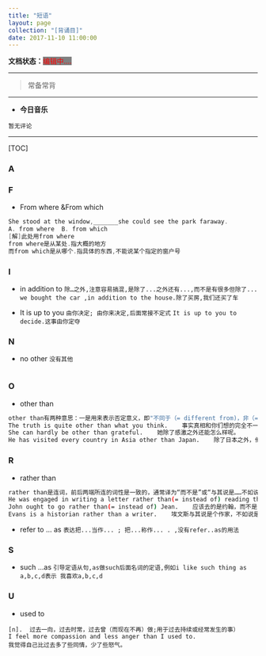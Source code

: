 ```yaml
---
title: "短语"
layout: page
collection: "[背诵目]"
date: 2017-11-10 11:00:00
---
```

**文档状态：**<a style="color:red;background-color:gray">编辑中....</a>

---
> 常备常背

---
- **今日音乐**
```
暂无评论
```

>

---
[TOC]

### A


### F
- From where &From which
```c
She stood at the window,_______she could see the park faraway.
A. from where  B. from which
[解]此处用from where
from where是从某处.指大概的地方
而from which是从哪个.指具体的东西,不能说某个指定的窗户号
```

### I
- in addition to
`除…之外,注意容易搞混,是除了...之外还有...,而不是有很多但除了...`
`we bought the car ,in addition to the house.除了买房,我们还买了车`

- It is up to you
`由你决定; 由你来决定,后面常接不定式`
`It is up to you to decide.这事由你定夺`

### N
- no other
`没有其他`
```bash
```
### O
- other than
```bash
other than有两种意思：一是用来表示否定意义，即"不同于（= different from)，非（= not)";二是用来表示排除意义，即“除了”，相当于except。例如： 
The truth is quite other than what you think.    事实真相和你们想的完全不一样。  
She can hardly be other than grateful.    她除了感激之外还能怎么样呢。 
He has visited every country in Asia other than Japan.    除了日本之外，他访问了所有的亚洲国家。
```

### R
- rather than
```bash
rather than是连词，前后两端所连的词性是一致的，通常译为“而不是”或“与其说是……不如说是”，有时可用短语介词instead of替代。例如： 
He was engaged in writing a letter rather than(= instead of) reading the newspaper.    他那时是在写信而不是看报纸。 
John ought to go rather than(= instead of) Jean.    应该去的是约翰，而不是吉恩。 
Evans is a historian rather than a writer.    埃文斯与其说是个作家，不如说是个史学家。
```
- refer to ... as
`表达把...当作... ; 把...称作... . ,没有refer..as的用法`

### S
- such ...as
`引导定语从句,as做such后面名词的定语,例如i like such thing as a,b,c,d表示 我喜欢a,b,c,d`

### U
- used to
```
[n].  过去一向，过去时常，过去曾（而现在不再）做;用于过去持续或经常发生的事）
I feel more compassion and less anger than I used to.
我觉得自己比过去多了些同情，少了些怒气。
```